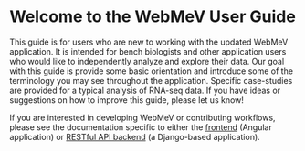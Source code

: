 # Welcome to the WebMeV User Guide

This guide is for users who are new to working with the updated WebMeV application. It is intended for bench biologists and other application users who would like to independently analyze and explore their data. Our goal with this guide is provide some basic orientation and introduce some of the terminology you may see throughout the application. Specific case-studies are provided for a typical analysis of RNA-seq data. If you have ideas or suggestions on how to improve this guide, please let us know! 

If you are interested in developing WebMeV or contributing workflows, please see the documentation specific to either the [frontend](https://github.com/web-mev/mev-frontend/) (Angular application) or [RESTful API backend](https://github.com/web-mev/mev-backend) (a Django-based application).

